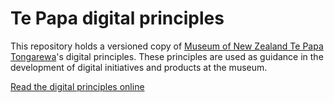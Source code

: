 # Te Papa digital principles

This repository holds a versioned copy of [Museum of New Zealand Te Papa Tongarewa](http://www.tepapa.govt.nz)'s digital principles. These principles are used as guidance in the development of digital initiatives and products at the museum.

[Read the digital principles online](digital-principles.md)
